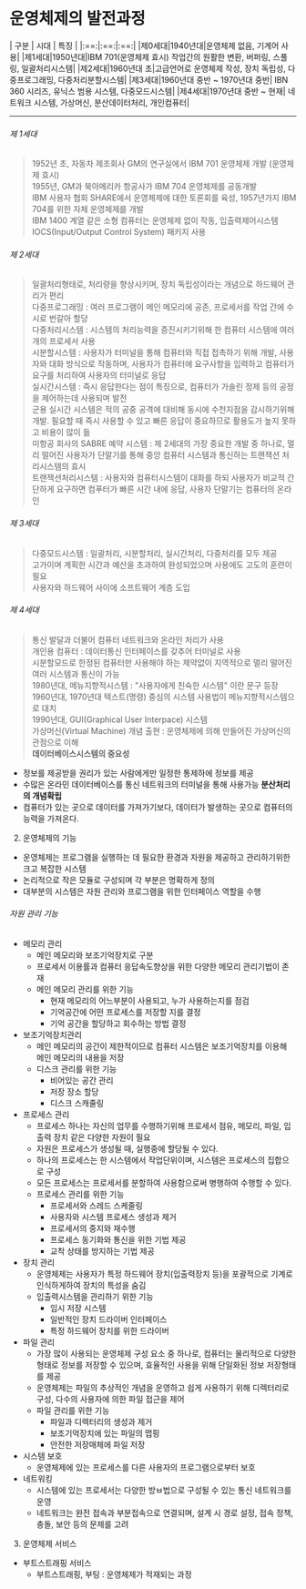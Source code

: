 # 운영체제의 발전과정

| 구분 | 시대 | 특징 |
|:==:|:==:|:==:|
|제0세대|1940년대|운영체제 없음, 기계어 사용|
|제1세대|1950년대|IBM 701(운영체제 효시) 작업간의 원활한 변환, 버퍼링, 스풀링, 일괄처리시스템|
|제2세대|1960년대 초|고급언어로 운영체제 작성, 장치 독립성, 다중프로그래밍, 다중처리분할시스템|
|제3세대|1960년대 중반 ~ 1970년대 중반| IBN 360 시리즈, 유닉스 범용 시스템, 다중모드시스템|
|제4세대|1970년대 중반 ~ 현재| 네트워크 시스템, 가상머신, 분산데이터처리, 개인컴퓨터|

---

###### 제 1세대
> 1952년 초, 자동차 제조회사 GM의 연구실에서 IBM 701 운영체제 개발 (운영체제 효시)  
1955년, GM과 북아메리카 항공사가 IBM 704 운영체제를 공동개발  
IBM 사용자 협회 SHARE에서 운영체제에 대한 토론회를 육성, 1957년가지 IBM 704를 위한 자체 운영체제를 개발    
IBM 1400 계열 같은 소형 컴퓨터는 운영체제 없이 작동, 입출력제어시스템 IOCS(Input/Output Control System) 패키지 사용

###### 제 2세대
> 일괄처리형태로, 처리량을 향상시키며, 장치 독립성이라는 개념으로 하드웨어 관리가 편리  
다중프로그래밍 : 여러 프로그램이 메인 메모리에 공존, 프로세서를 작업 간에 수시로 번갈아 할당  
다중처리시스템 : 시스템의 처리능력을 증진시키기위해 한 컴퓨터 시스템에 여러개의 프로세서 사용  
시분할시스템 : 사용자가 터미널을 통해 컴퓨터와 직접 접촉하기 위해 개발, 사용자와 대화 방식으로 작동하며, 사용자가 컴퓨터에 요구사항을 입력하고 컴퓨터가 요구를 처리하여 사용자의 터미널로 응답  
실시간시스템 : 즉시 응답한다는 점이 특징으로, 컴퓨터가 가솔린 정제 등의 공정을 제어하는데 사용되며 발전  
군용 실시간 시스템은 적의 공중 공격에 대비해 동시에 수천지점을 감시하기위해 개발. 필요할 때 즉시 사용할 수 있고 빠른 응답이 중요하므로 활용도가 높지 못하고 비용이 많이 듦  
미항공 회사의 SABRE 예약 시스템 : 제 2세대의 가장 중요한 개발 중 하나로, 멀리 떨어진 사용자가 단말기를 통해 중앙 컴퓨터 시스템과 통신하는 트랜잭션 처리시스템의 효시  
트랜잭션처리시스템 : 사용자와 컴퓨터시스템이 대화를 하되 사용자가 비교적 간단하게 요구하면 컴푸터가 빠른 시간 내에 응답, 사용자 단말기는 컴퓨터의 온라인

###### 제 3세대
> 다중모드시스템 : 일괄처리, 시분할처리, 실시간처리, 다중처리를 모두 제공  
고가이며 계획한 시간과 예산을 초과하여 완성되었으며 사용에도 고도의 훈련이 필요  
사용자와 하드웨어 사이에 소프트웨어 계층 도입

###### 제 4세대
> 통신 발달과 더불어 컴퓨터 네트워크와 온라인 처리가 사용  
개인용 컴퓨터 : 데이터통신 인터페이스를 갖추어 터미널로 사용  
시분할모드로 한정된 컴퓨터만 사용해야 하는 제약없이 지역적으로 멀리 떨어진 여러 시스템과 통신이 가능  
1980년대, 메뉴지향적시스템 : "사용자에게 친숙한 시스템" 이란 문구 등장  
1960년대, 1970년대 텍스트(명령) 중심의 시스템 사용법이 메뉴지향적시스템으로 대치  
1990년대, GUI(Graphical User Interpace) 시스템  
가상머신(Virtual Machine) 개념 출현 : 운영체제에 의해 만들어진 가상머신의 관점으로 이해  
**데이터베이스시스템의 중요성**
- 정보를 제공받을 권리가 있는 사람에게만 일정한 통제하에 정보를 제공
- 수많은 온라민 데이터베이스를 통신 네트워크의 터미널을 통해 사용가능
**분산처리의 개념확립**
- 컴퓨터가 있는 곳으로 데이터를 가져가기보다, 데이터가 발생하는 곳으로 컴퓨터의 능력을 가져온다.

2. 운영체제의 기능
- 운영체제는 프로그램을 실행하는 데 필요한 환경과 자원을 제공하고 관리하기위한 크고 복잡한 시스템
- 논리적으로 작은 모듈로 구성되며 각 부분은 명확하게 정의
- 대부분의 시스템은 자원 관리와 프로그램을 위한 인터페이스 역할을 수행

###### 자원 관리 기능
- 메모리 관리
  - 메인 메모리와 보조기억장치로 구분
  - 프로세서 이용률과 컴퓨터 응답속도향상을 위한 다양한 메모리 관리기법이 존재
  - 메인 메모리 관리를 위한 기능
    - 현재 메모리의 어느부분이 사용되고, 누가 사용하는지를 점검
    - 기억공간에 어떤 프로세스를 저장할 지를 결정
    - 기억 공간을 할당하고 회수하는 방법 결정
- 보조기억장치관리
  - 메인 메모리의 공간이 제한적이므로 컴퓨터 시스템은 보조기억장치를 이용해 메인 메모리의 내용을 저장
  - 디스크 관리를 위한 기능
    - 비어있는 공간 관리
    - 저장 장소 할당
    - 디스크 스캐줄링
- 프로세스 관리 
  - 프로세스 하나는 자신의 업무를 수행하기위해 프로세서 점유, 메모리, 파일, 입출력 장치 같은 다양한 자원이 필요
  - 자원은 프로세스가 생성될 때, 실행중에 할당될 수 있다.
  - 하나의 프로세스는 한 시스템에서 작업단위이며, 시스템은 프로세스의 집합으로 구성
  - 모든 프로세스는 프로세서를 분할하여 사용함으로써 병행하여 수행할 수 있다.
  - 프로세스 관리를 위한 기능
    - 프로세서와 스레드 스케줄링
    - 사용자와 시스템 프로세스 생성과 제거
    - 프로세서의 중지와 재수행
    - 프로세스 동기화와 통신을 위한 기법 제공
    - 교착 상태를 방지하는 기법 제공
- 장치 관리
  - 운영체제는 사용자가 특정 하드웨어 장치(입출력장치 등)을 포괄적으로 기계로 인식하게하여 장치의 특성을 숨김
  - 입출력시스템을 관리하기 위한 기능
    - 임시 저장 시스템
    - 일반적인 장치 드라이버 인터페이스
    - 특정 하드웨어 장치를 위한 드라이버
- 파일 관리
  - 가장 많이 사용되는 운영체제 구성 요소 중 하나로, 컴퓨터는 물리적으로 다양한 형태로 정보를 저장할 수 있으며, 효율적인 사용을 위해 단일화된 정보 저장형태를 제공
  - 운영체제는 파일의 추상적인 개념을 운영하고 쉽게 사용하기 위해 디렉터리로 구성, 다수의 사용자에 의한 파일 접근을 제어
  - 파일 관리를 위한 기능
    - 파일과 디렉터리의 생성과 제거
    - 보조기억장치에 있는 파일의 맵핑
    - 안전한 저장매체에 파일 저장
- 시스템 보호
  - 운영체제에 있는 프로세스를 다른 사용자의 프로그램으로부터 보호
- 네트워킹
  - 시스템에 있는 프로세서는 다양한 방ㅂ법으로 구성될 수 있는 통신 네트워크를 운영
  - 네트워크는 완전 접속과 부분접속으로 연결되며, 설계 시 경로 설정, 접속 정책, 충돌, 보안 등의 문제를 고려

3. 운영체제 서비스
- 부트스트래핑 서비스
  - 부트스트래핑, 부팅 : 운영체제가 적재되는 과정
